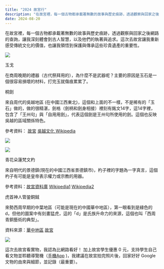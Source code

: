 ```yaml
---
title: "2024 故宮行"
description: "在故宮裡，每一個古物都承載著無數的故事與歷史痕跡，透過觀察與回家之後網路的查詢，讓我深刻體會到古人智慧，以及他們的執著與追求。這次去故宮讓我重新感受傳統文化的價值，也讓我領悟到保護與傳承這些珍貴遺產的重要性。"
date: 2024-08-20
---
```

在故宮裡，每一個古物都承載著無數的故事與歷史痕跡，透過觀察與回家之後網路的查詢，讓我深刻體會到古人智慧，以及他們的執著與追求。這次去故宮讓我重新感受傳統文化的價值，也讓我領悟到保護與傳承這些珍貴遺產的重要性。

![](http://yuanhau.com/wp-content/uploads/2024/08/img_2645-1024x768.jpg)

玉戈

在商周晚期的禮器（古代祭拜用的），為什麼不是武器呢？主要的原因是玉石是一個很容易損壞的材料，打完玉就傷痕累累了。

桐劍

來自周代的吳越地區 (在中國江西東北)，這個和上面的不一樣，不是稀有的「玉石」做的，做的很精湛，劍格（劍柄和劍身相接）裡刻有銘文14字，這14字裡，包含了「王州句」與「自用用劍」，代表這個劍是王州句所使用的劍。這個也反映吳越的區域關係特色。

參考資料： [故宮](https://theme.npm.edu.tw/3d/Content.aspx?sno=04009241&l=1&q=&cat=&p=1&fromCnt=0) [吳越文化 Wikipedia](https://zh.m.wikipedia.org/zh-tw/%E5%90%B3%E8%B6%8A%E6%96%87%E5%8C%96)

![](https://yuanhau.com/wp-content/uploads/2024/08/img_2651.jpg)

![](http://yuanhau.com/wp-content/uploads/2024/08/img_2586-1-768x1024.jpg)

青花朵蓮梵文杓

來自明代的景德鎮(現在的中國江西省景德鎮市)，杓子裡的字題為一字真言，這個杓子有可能是皇帝表示權力或宗教的用器。

參考資料：[故宮資料庫](https://theme.npm.edu.tw/opendata/DigitImageSets.aspx?sNo=04013170 "故宮資料庫") [Wikipedia1](https://zh.wikipedia.org/zh-tw/%E9%9D%92%E8%8A%B1%E6%9C%B5%E8%93%AE%E6%A2%B5%E6%96%87%E5%A4%A7%E6%9D%93 "WikiPedia") [Wikipedia2](https://zh.wikipedia.org/wiki/%E6%99%AF%E5%BE%B7%E9%95%87%E5%B8%82 "Wikipedia2")

虎首神人管銎銅鉞

來勢西周早期的中葉地區（可能是現在的中國華中地區），第一眼看到是綠色的 d，但他的圖案中有刻畫猛虎，這的「d」是氏族升命力的來源，這個也叫「西周青銅藝術的典型」。

資料來源：[華中地區](https://zh.wikipedia.org/zh-tw/%E5%8D%8E%E4%B8%AD%E5%9C%B0%E5%8C%BA "華中地區") [故宮](https://digitalarchive.npm.gov.tw/Antique/Content?uid=14906&Dept=U)

![](http://yuanhau.com/wp-content/uploads/2024/08/img_2643-768x1024.jpg)

這次去故宮看實物，我認為比網路看好！ 加上故宮學生優惠 0 元，支持學生自己看文物並聆聽導覽機（[手機App](https://go64.cc/npm-tw-tour-app "手機App") )，我建議在故宮拍完照片後，回家好好 Google 文物的由來與細節，並記錄（最重要）。
